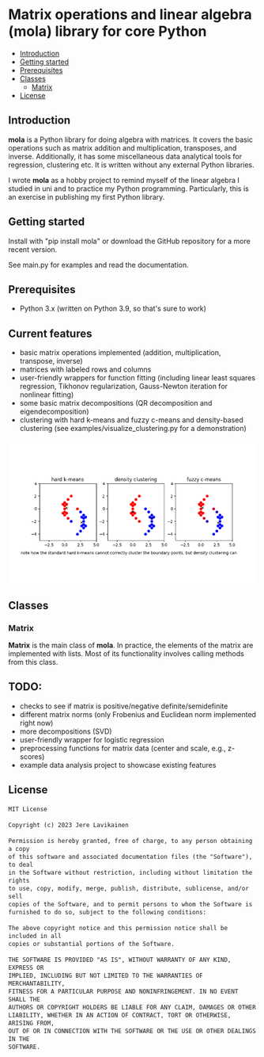 # Matrix operations and linear algebra (mola) library for core Python

- [Introduction](#introduction)
- [Getting started](#getting-started)
- [Prerequisites](#prerequisites)
- [Classes](#classes)
  * [Matrix](#matrix)
- [License](#license)
<!-- toc -->

## Introduction

**mola** is a Python library for doing algebra with matrices. It covers the basic operations such as matrix addition and multiplication, transposes, and inverse. Additionally, it has some miscellaneous data analytical tools for regression, clustering etc. It is written without any external Python libraries.

I wrote **mola** as a hobby project to remind myself of the linear algebra I studied in uni and to practice my Python programming. Particularly, this is an exercise in publishing my first Python library.

## Getting started

Install with "pip install mola" or download the GitHub repository for a more recent version.

See main.py for examples and read the documentation.

## Prerequisites

- Python 3.x (written on Python 3.9, so that's sure to work)

## Current features

- basic matrix operations implemented (addition, multiplication, transpose, inverse)
- matrices with labeled rows and columns
- user-friendly wrappers for function fitting (including linear least squares regression, Tikhonov regularization, Gauss-Newton iteration for nonlinear fitting)
- some basic matrix decompositions (QR decomposition and eigendecomposition)
- clustering with hard k-means and fuzzy c-means and density-based clustering (see examples/visualize_clustering.py for a demonstration)


![visualization of clustering algorithms](https://github.com/jerela/mola/blob/master/examples/visualize_clustering.png)

## Classes

### Matrix

**Matrix** is the main class of **mola**. In practice, the elements of the matrix are implemented with lists. Most of its functionality involves calling methods from this class.

## TODO:
- checks to see if matrix is positive/negative definite/semidefinite
- different matrix norms (only Frobenius and Euclidean norm implemented right now)
- more decompositions (SVD)
- user-friendly wrapper for logistic regression
- preprocessing functions for matrix data (center and scale, e.g., z-scores)
- example data analysis project to showcase existing features

## License

```
MIT License

Copyright (c) 2023 Jere Lavikainen

Permission is hereby granted, free of charge, to any person obtaining a copy
of this software and associated documentation files (the "Software"), to deal
in the Software without restriction, including without limitation the rights
to use, copy, modify, merge, publish, distribute, sublicense, and/or sell
copies of the Software, and to permit persons to whom the Software is
furnished to do so, subject to the following conditions:

The above copyright notice and this permission notice shall be included in all
copies or substantial portions of the Software.

THE SOFTWARE IS PROVIDED "AS IS", WITHOUT WARRANTY OF ANY KIND, EXPRESS OR
IMPLIED, INCLUDING BUT NOT LIMITED TO THE WARRANTIES OF MERCHANTABILITY,
FITNESS FOR A PARTICULAR PURPOSE AND NONINFRINGEMENT. IN NO EVENT SHALL THE
AUTHORS OR COPYRIGHT HOLDERS BE LIABLE FOR ANY CLAIM, DAMAGES OR OTHER
LIABILITY, WHETHER IN AN ACTION OF CONTRACT, TORT OR OTHERWISE, ARISING FROM,
OUT OF OR IN CONNECTION WITH THE SOFTWARE OR THE USE OR OTHER DEALINGS IN THE
SOFTWARE.

```
